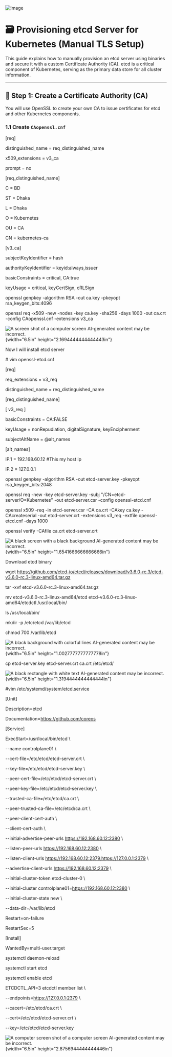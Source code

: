 
![image](https://github.com/user-attachments/assets/2620f0a5-f7d8-4fa8-84c9-e2024369e51a)

# 🗃️ Provisioning etcd Server for Kubernetes (Manual TLS Setup)

This guide explains how to manually provision an etcd server using binaries and secure it with a custom Certificate Authority (CA). etcd is a critical component of Kubernetes, serving as the primary data store for all cluster information.

---

## 🔐 Step 1: Create a Certificate Authority (CA)

You will use OpenSSL to create your own CA to issue certificates for etcd and other Kubernetes components.

### 1.1 Create `CAopenssl.cnf`

\[req\]

distinguished_name = req_distinguished_name

x509_extensions = v3_ca

prompt = no

\[req_distinguished_name\]

C = BD

ST = Dhaka

L = Dhaka

O = Kubernetes

OU = CA

CN = kubernetes-ca

\[v3_ca\]

subjectKeyIdentifier = hash

authorityKeyIdentifier = keyid:always,issuer

basicConstraints = critical, CA:true

keyUsage = critical, keyCertSign, cRLSign

openssl genpkey -algorithm RSA -out ca.key -pkeyopt rsa_keygen_bits:4096

openssl req -x509 -new -nodes -key ca.key -sha256 -days 1000 -out ca.crt
-config CAopenssl.cnf -extensions v3_ca

![A screen shot of a computer screen AI-generated content may be
incorrect.](media/image2.png){width="6.5in"
height="2.1694444444444443in"}

Now I will install etcd server

\# vim openssl-etcd.cnf

\[req\]

req_extensions = v3_req

distinguished_name = req_distinguished_name

\[req_distinguished_name\]

\[ v3_req \]

basicConstraints = CA:FALSE

keyUsage = nonRepudiation, digitalSignature, keyEncipherment

subjectAltName = \@alt_names

\[alt_names\]

IP.1 = 192.168.60.12 #This my host ip

IP.2 = 127.0.0.1

openssl genpkey -algorithm RSA -out etcd-server.key -pkeyopt
rsa_keygen_bits:2048

openssl req -new -key etcd-server.key -subj
\"/CN=etcd-server/O=Kubernetes\" -out etcd-server.csr -config
openssl-etcd.cnf

openssl x509 -req -in etcd-server.csr -CA ca.crt -CAkey ca.key
-CAcreateserial -out etcd-server.crt -extensions v3_req -extfile
openssl-etcd.cnf -days 1000

openssl verify -CAfile ca.crt etcd-server.crt

![A black screen with a black background AI-generated content may be
incorrect.](media/image3.png){width="6.5in"
height="1.6541666666666666in"}

Download etcd binary

wget
<https://github.com/etcd-io/etcd/releases/download/v3.6.0-rc.3/etcd-v3.6.0-rc.3-linux-amd64.tar.gz>

tar -xvf etcd-v3.6.0-rc.3-linux-amd64.tar.gz

mv etcd-v3.6.0-rc.3-linux-amd64/etcd
etcd-v3.6.0-rc.3-linux-amd64/etcdctl /usr/local/bin/

ls /usr/local/bin/

mkdir -p /etc/etcd /var/lib/etcd

chmod 700 /var/lib/etcd

![A black background with colorful lines AI-generated content may be
incorrect.](media/image4.png){width="6.5in"
height="1.0027777777777778in"}

cp etcd-server.key etcd-server.crt ca.crt /etc/etcd/

![A black rectangle with white text AI-generated content may be
incorrect.](media/image5.png){width="6.5in"
height="1.3194444444444444in"}

#vim /etc/systemd/system/etcd.service

\[Unit\]

Description=etcd

Documentation=https://github.com/coreos

\[Service\]

ExecStart=/usr/local/bin/etcd \\

\--name controlplane01 \\

\--cert-file=/etc/etcd/etcd-server.crt \\

\--key-file=/etc/etcd/etcd-server.key \\

\--peer-cert-file=/etc/etcd/etcd-server.crt \\

\--peer-key-file=/etc/etcd/etcd-server.key \\

\--trusted-ca-file=/etc/etcd/ca.crt \\

\--peer-trusted-ca-file=/etc/etcd/ca.crt \\

\--peer-client-cert-auth \\

\--client-cert-auth \\

\--initial-advertise-peer-urls https://192.168.60.12:2380 \\

\--listen-peer-urls https://192.168.60.12:2380 \\

\--listen-client-urls https://192.168.60.12:2379,https://127.0.0.1:2379
\\

\--advertise-client-urls https://192.168.60.12:2379 \\

\--initial-cluster-token etcd-cluster-0 \\

\--initial-cluster controlplane01=https://192.168.60.12:2380 \\

\--initial-cluster-state new \\

\--data-dir=/var/lib/etcd

Restart=on-failure

RestartSec=5

\[Install\]

WantedBy=multi-user.target

systemctl daemon-reload

systemctl start etcd

systemctl enable etcd

ETCDCTL_API=3 etcdctl member list \\

\--endpoints=https://127.0.0.1:2379 \\

\--cacert=/etc/etcd/ca.crt \\

\--cert=/etc/etcd/etcd-server.crt \\

\--key=/etc/etcd/etcd-server.key

![A computer screen shot of a computer screen AI-generated content may
be incorrect.](media/image6.png){width="6.5in"
height="2.8756944444444446in"}
